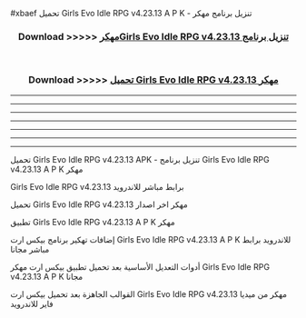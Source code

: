 #xbaef تحميل Girls Evo Idle RPG v4.23.13  A P K - تنزيل برنامج مهكر



<div align="center">
<h3>Download >>>>> <a href="https://runaway1.web.app/?sq=Girls Evo Idle RPG v4.23.13 ">مهكرGirls Evo Idle RPG v4.23.13  تنزيل برنامج</a></h3><br>

<h3>Download >>>>> <a href="https://runaway1.web.app/?sq=Girls Evo Idle RPG v4.23.13 ">تحميل Girls Evo Idle RPG v4.23.13  مهكر</a></h3>
</div>


----------------------------------------------------------

----------------------------------------------------------

----------------------------------------------------------

----------------------------------------------------------

----------------------------------------------------------

----------------------------------------------------------

----------------------------------------------------------

تحميل Girls Evo Idle RPG v4.23.13  APK - تنزيل برنامج Girls Evo Idle RPG v4.23.13  A P K مهكر

Girls Evo Idle RPG v4.23.13  برابط مباشر للاندرويد

تحميل Girls Evo Idle RPG v4.23.13  مهكر اخر اصدار

تطبيق Girls Evo Idle RPG v4.23.13  A P K مهكر

إضافات تهكير برنامج بيكس ارت Girls Evo Idle RPG v4.23.13  A P K للاندرويد برابط مباشر مجانا

أدوات التعديل الأساسية بعد تحميل تطبيق بيكس ارت مهكر Girls Evo Idle RPG v4.23.13  A P K مجانا

القوالب الجاهزة بعد تحميل بيكس ارت Girls Evo Idle RPG v4.23.13  مهكر من ميديا فاير للاندرويد


